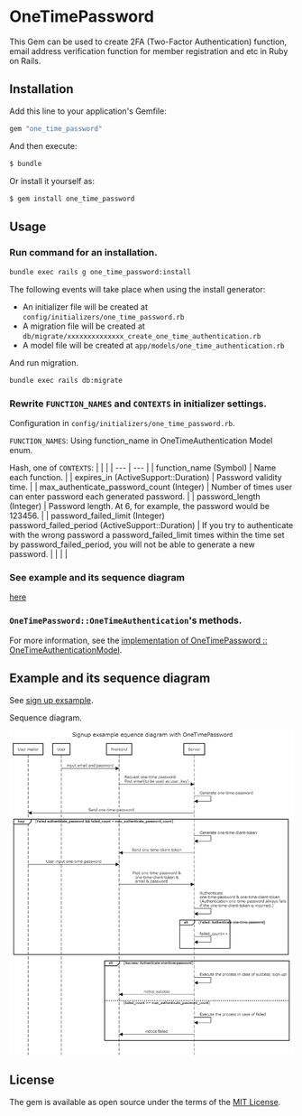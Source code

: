 # OneTimePassword

This Gem can be used to create 2FA (Two-Factor Authentication) function, email address verification function for member registration and etc in Ruby on Rails.

## Installation

Add this line to your application's Gemfile:

```ruby
gem "one_time_password"
```

And then execute:

```bash
$ bundle
```

Or install it yourself as:

```bash
$ gem install one_time_password
```

## Usage

### Run command for an installation.

```bash
bundle exec rails g one_time_password:install
```

The following events will take place when using the install generator:

- An initializer file will be created at `config/initializers/one_time_password.rb`
- A migration file will be created at `db/migrate/xxxxxxxxxxxxxx_create_one_time_authentication.rb`
- A model file will be created at `app/models/one_time_authentication.rb`

And run migration.

```bash
bundle exec rails db:migrate
```

### Rewrite `FUNCTION_NAMES` and `CONTEXTS` in initializer settings.

Configuration in `config/initializers/one_time_password.rb`.

`FUNCTION_NAMES`: Using function_name in OneTimeAuthentication Model enum.

Hash, one of `CONTEXTS`:
| | |
| --- | --- |
| function_name (Symbol) | Name each function. |
| expires_in (ActiveSupport::Duration) | Password validity time. |
| max_authenticate_password_count (Integer) | Number of times user can enter password each generated password. |
| password_length (Integer) | Password length. At 6, for example, the password would be 123456. |
| password_failed_limit (Integer)<br>password_failed_period (ActiveSupport::Duration) | If you try to authenticate with the wrong password a password_failed_limit times within the time set by password_failed_period, you will not be able to generate a new password. |
| | |

### See example and its sequence diagram

[here](#example-and-its-sequence-diagram)

### `OneTimePassword::OneTimeAuthentication`'s methods.

For more information, see the [implementation of OneTimePassword :: OneTimeAuthenticationModel](https://github.com/yosipy/one_time_password/blob/main/lib/one_time_password/one_time_authentication_model.rb).

## Example and its sequence diagram

See [sign up exsample](https://github.com/yosipy/one_time_password/blob/main/spec/dummy/app/controllers/test_users_controller.rb).

Sequence diagram.

![sequence diagram image](document/sequence_diagram/sequencediagram.png)

<!-- ## Contributing
Contribution directions go here. -->

## License

The gem is available as open source under the terms of the [MIT License](https://opensource.org/licenses/MIT).
